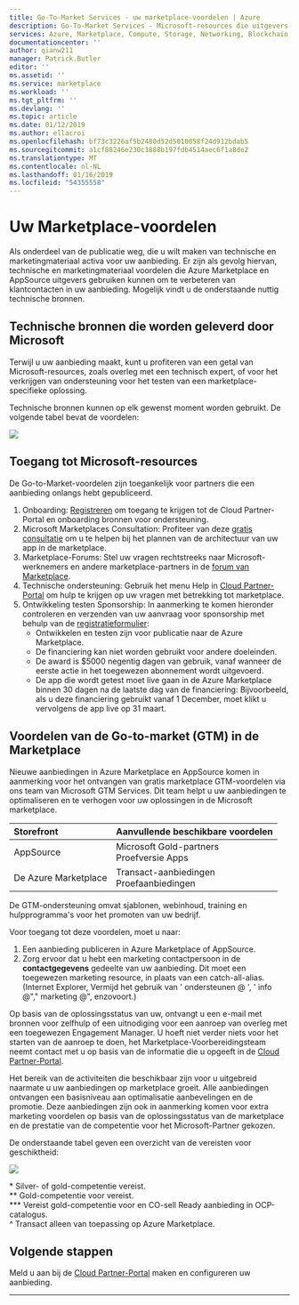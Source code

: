 ```yaml
---
title: Go-To-Market Services - uw marketplace-voordelen | Azure
description: Go-To-Market Services - Microsoft-resources die uitgevers kunnen gebruiken worden in deze sectie beschreven.
services: Azure, Marketplace, Compute, Storage, Networking, Blockchain, Security
documentationcenter: ''
author: qianw211
manager: Patrick.Butler
editor: ''
ms.assetid: ''
ms.service: marketplace
ms.workload: ''
ms.tgt_pltfrm: ''
ms.devlang: ''
ms.topic: article
ms.date: 01/12/2019
ms.author: ellacroi
ms.openlocfilehash: bf73c3226af5b2480d52d5010058f24d912bdab5
ms.sourcegitcommit: a1cf88246e230c1888b197fdb4514aec6f1a8de2
ms.translationtype: MT
ms.contentlocale: nl-NL
ms.lasthandoff: 01/16/2019
ms.locfileid: "54355558"
---
```

# <a name="your-marketplace-benefits"></a>Uw Marketplace-voordelen

Als onderdeel van de publicatie weg, die u wilt maken van technische en marketingmateriaal activa voor uw aanbieding. Er zijn als gevolg hiervan, technische en marketingmateriaal voordelen die Azure Marketplace en AppSource uitgevers gebruiken kunnen om te verbeteren van klantcontacten in uw aanbieding. Mogelijk vindt u de onderstaande nuttig technische bronnen.

## <a name="technical-resources-provided-by-microsoft"></a>Technische bronnen die worden geleverd door Microsoft

Terwijl u uw aanbieding maakt, kunt u profiteren van een getal van Microsoft-resources, zoals overleg met een technisch expert, of voor het verkrijgen van ondersteuning voor het testen van een marketplace-specifieke oplossing.

Technische bronnen kunnen op elk gewenst moment worden gebruikt.  De volgende tabel bevat de voordelen:

![](./media/marketplace-publishers-guide/technical-benefit-table.png)

## <a name="how-to-access-microsoft-resources"></a>Toegang tot Microsoft-resources

De Go-to-Market-voordelen zijn toegankelijk voor partners die een aanbieding onlangs hebt gepubliceerd. 

1. Onboarding: [Registreren](https://azuremarketplace.microsoft.com/sell) om toegang te krijgen tot de Cloud Partner-Portal en onboarding bronnen voor ondersteuning.
2. Microsoft Marketplaces Consultation: Profiteer van deze [gratis consultatie](https://support.microsoft.com/help/4010317/microsoft-marketplaces-consultation) om u te helpen bij het plannen van de architectuur van uw app in de marketplace.
3. Marketplace-Forums: Stel uw vragen rechtstreeks naar Microsoft-werknemers en andere marketplace-partners in de [forum van Marketplace](https://www.microsoftpartnercommunity.com/t5/Azure-Marketplace-and-AppSource/bd-p/2222).
4. Technische ondersteuning: Gebruik het menu Help in [Cloud Partner-Portal](https://cloudpartner.azure.com/) om hulp te krijgen op uw vragen met betrekking tot marketplace. 
5. Ontwikkeling testen Sponsorship: In aanmerking te komen hieronder controleren en verzenden van uw aanvraag voor sponsorship met behulp van de [registratieformulier](https://forms.office.com/Pages/ResponsePage.aspx?id=v4j5cvGGr0GRqy180BHbR3omd2bW7etLoEoufw2-vMdUNUkxSjQ5V0hJOEtZSks3ME45TDJNTkVUTi4u):
    * Ontwikkelen en testen zijn voor publicatie naar de Azure Marketplace.
    * De financiering kan niet worden gebruikt voor andere doeleinden.
    * De award is $5000 negentig dagen van gebruik, vanaf wanneer de eerste actie in het toegewezen abonnement wordt uitgevoerd.
    * De app die wordt getest moet live gaan in de Azure Marketplace binnen 30 dagen na de laatste dag van de financiering: Bijvoorbeeld, als u deze financiering gebruikt vanaf 1 December, moet klikt u vervolgens de app live op 31 maart.

## <a name="go-to-market-gtm-benefits-in-the-marketplace"></a>Voordelen van de Go-to-market (GTM) in de Marketplace

Nieuwe aanbiedingen in Azure Marketplace en AppSource komen in aanmerking voor het ontvangen van gratis marketplace GTM-voordelen via ons team van Microsoft GTM Services. Dit team helpt u uw aanbiedingen te optimaliseren en te verhogen voor uw oplossingen in de Microsoft marketplace.

| Storefront | Aanvullende beschikbare voordelen |
|:--- |:--- |
| AppSource |  Microsoft Gold-partners <br> Proefversie Apps |
| De Azure Marketplace | Transact-aanbiedingen <br> Proefaanbiedingen |

De GTM-ondersteuning omvat sjablonen, webinhoud, training en hulpprogramma's voor het promoten van uw bedrijf.

Voor toegang tot deze voordelen, moet u naar:

1. Een aanbieding publiceren in Azure Marketplace of AppSource.
2. Zorg ervoor dat u hebt een marketing contactpersoon in de **contactgegevens** gedeelte van uw aanbieding. Dit moet een toegewezen marketing resource, in plaats van een catch-all-alias. (Internet Explorer, Vermijd het gebruik van ' ondersteunen @ ', ' info @"," marketing @", enzovoort.)

Op basis van de oplossingsstatus van uw, ontvangt u een e-mail met bronnen voor zelfhulp of een uitnodiging voor een aanroep van overleg met een toegewezen Engagement Manager. U hoeft niet verder niets voor het starten van de aanroep te doen, het Marketplace-Voorbereidingsteam neemt contact met u op basis van de informatie die u opgeeft in de [Cloud Partner-Portal](https://cloudpartner.azure.com/).

Het bereik van de activiteiten die beschikbaar zijn voor u uitgebreid naarmate u uw aanbiedingen op marketplace groeit. Alle aanbiedingen ontvangen een basisniveau aan optimalisatie aanbevelingen en de promotie.  Deze aanbiedingen zijn ook in aanmerking komen voor extra marketing voordelen op basis van de oplossingsstatus van de marketplace en de prestatie van de competentie voor het Microsoft-Partner gekozen. 

De onderstaande tabel geven een overzicht van de vereisten voor geschiktheid:

![](./media/marketplace-publishers-guide/gtm-activities-table.png)

\* Silver- of gold-competentie vereist. <br>
\*\* Gold-competentie voor vereist. <br>
\*\*\* Vereist gold-competentie voor en CO-sell Ready aanbieding in OCP-catalogus. <br>
^ Transact alleen van toepassing op Azure Marketplace.

## <a name="next-steps"></a>Volgende stappen

Meld u aan bij de [Cloud Partner-Portal](https://cloudpartner.azure.com/) maken en configureren uw aanbieding.

---